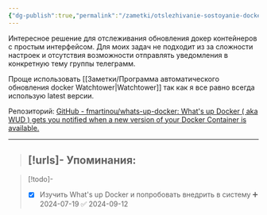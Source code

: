 ```yaml
---
{"dg-publish":true,"permalink":"/zametki/otslezhivanie-sostoyanie-docker-kontejnerov-s-pomoshyu-what-s-up-docker/","created":"2024-07-19 00:44","updated":"2024-09-12T20:34:28+03:00"}
---
```


Интересное решение для отслеживания обновления докер контейнеров с простым интерфейсом. Для моих задач не подходит из за сложности настроек и отсутствия возможности отправлять уведомления в конкретную тему группы телеграмм.

Проще использовать [[Заметки/Программа автоматического обновления docker Watchtower\|Watchtower]] так как я все равно всегда использую latest версии.

Репозиторий: [GitHub - fmartinou/whats-up-docker: What's up Docker ( aka WUD ) gets you notified when a new version of your Docker Container is available.](https://github.com/fmartinou/whats-up-docker)


---
> [!urls]- Упоминания:
> - 
>   

> [!todo]-
> - [x] Изучить What's up Docker и попробовать внедрить в систему ➕ 2024-07-19 ✅ 2024-09-12


